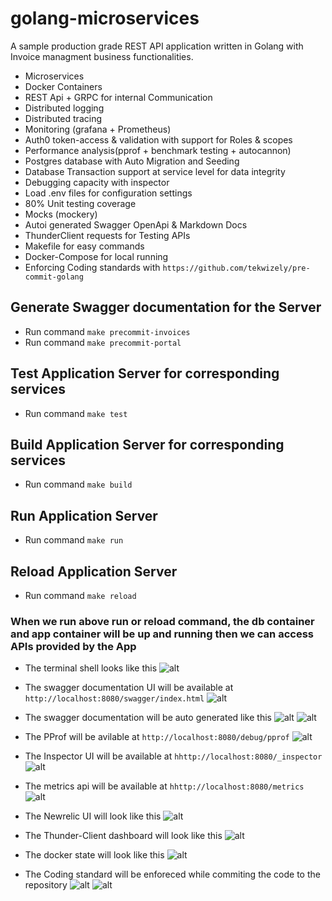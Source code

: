 # golang-microservices

A sample production grade REST API application written in Golang with Invoice managment business functionalities.

- Microservices
- Docker Containers
- REST Api + GRPC for internal Communication
- Distributed logging
- Distributed tracing
- Monitoring (grafana + Prometheus)
- Auth0 token-access & validation with support for Roles & scopes
- Performance analysis(pprof + benchmark testing + autocannon)
- Postgres database with Auto Migration and Seeding
- Database Transaction support at service level for data integrity
- Debugging capacity with inspector
- Load .env files for configuration settings
- 80% Unit testing coverage
- Mocks (mockery)
- Autoi generated Swagger OpenApi & Markdown Docs
- ThunderClient requests for Testing APIs
- Makefile for easy commands
- Docker-Compose for local running
- Enforcing Coding standards with `https://github.com/tekwizely/pre-commit-golang`

## Generate Swagger documentation for the Server

- Run command `make precommit-invoices`
- Run command `make precommit-portal`

## Test Application Server for corresponding services

- Run command `make test`
  
## Build Application Server for corresponding services

- Run command `make build`

## Run Application Server

- Run command `make run`

## Reload Application Server

- Run command `make reload`

### When we run above run or reload command, the db container and app container will be up and running then we can access APIs provided by the App

- The terminal shell looks like this
![alt](screenshots/run-cli.png)

- The swagger documentation UI will be available at `http://localhost:8080/swagger/index.html`
![alt](screenshots/swagger-ui.png)

- The swagger documentation will be auto generated like this
![alt](screenshots/swag-gen-invoices.png)
![alt](screenshots/swag-gen-portal.png)

- The PProf will be avilable at `http://localhost:8080/debug/pprof`
![alt](screenshots/pprof.png)

- The Inspector UI will be available at `hhttp://localhost:8080/_inspector`
![alt](screenshots/inspector.png)

- The metrics api will be available at `hhttp://localhost:8080/metrics`
![alt](screenshots/metrics.png)

- The Newrelic UI will look like this
![alt](screenshots/newrelic.png)

- The Thunder-Client dashboard will look like this
![alt](screenshots/thunderclient.png)

- The docker state will look like this
![alt](screenshots/docker-ps.png)

- The Coding standard will be enforeced while commiting the code to the repository
![alt](screenshots/precommit-1.png)
![alt](screenshots/precommit-2.png)
